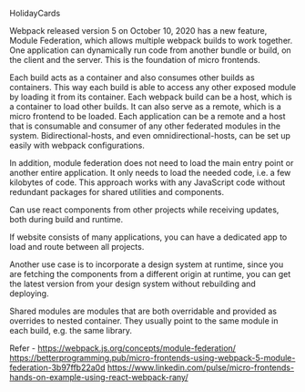 HolidayCards

Webpack released version 5 on October 10, 2020 has a new feature, Module Federation, which allows multiple webpack builds to work together. One application can dynamically run code from another bundle or build, on the client and the server. This is the foundation of micro frontends.

Each build acts as a container and also consumes other builds as containers. This way each build is able to access any other exposed module by loading it from its container. Each webpack build can be a host, which is a container to load other builds. It can also serve as a remote, which is a micro frontend to be loaded. Each application can be a remote and a host that is consumable and consumer of any other federated modules in the system. Bidirectional-hosts, and even omnidirectional-hosts, can be set up easily with webpack configurations.

In addition, module federation does not need to load the main entry point or another entire application. It only needs to load the needed code, i.e. a few kilobytes of code. This approach works with any JavaScript code without redundant packages for shared utilities and components.

Can use react components from other projects while receiving updates, both during build and runtime.

If website consists of many applications, you can have a dedicated app to load and route between all projects.

Another use case is to incorporate a design system at runtime, since you are fetching the components from a different origin at runtime, you can get the latest version from your design system without rebuilding and deploying.

Shared modules are modules that are both overridable and provided as overrides to nested container. They usually point to the same module in each build, e.g. the same library.

Refer - https://webpack.js.org/concepts/module-federation/ https://betterprogramming.pub/micro-frontends-using-webpack-5-module-federation-3b97ffb22a0d https://www.linkedin.com/pulse/micro-frontends-hands-on-example-using-react-webpack-rany/
